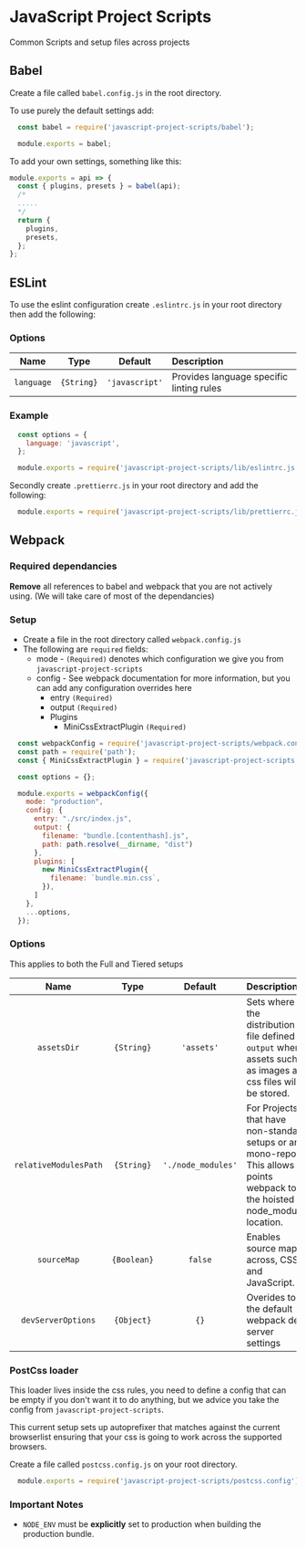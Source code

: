 # JavaScript Project Scripts
Common Scripts and setup files across projects

## Babel

Create a file called `babel.config.js` in the root directory. 

To use purely the default settings add:

```js 
  const babel = require('javascript-project-scripts/babel');

  module.exports = babel;
```

To add your own settings, something like this:
```js
module.exports = api => {
  const { plugins, presets } = babel(api);
  /*
  .....
  */
  return {
    plugins,
    presets,
  };
};
```

## ESLint
To use the eslint configuration create `.eslintrc.js` in your root directory then add the following:

### Options

|Name|Type|Default|Description|
|:--:|:--:|:-----:|:----------|
|`language`|`{String}`|`'javascript'`|Provides language specific linting rules|

### Example
```js
  const options = {
    language: 'javascript',
  };

  module.exports = require('javascript-project-scripts/lib/eslintrc.js')(options);
```

Secondly create `.prettierrc.js` in your root directory and add the following:

```js
  module.exports = require('javascript-project-scripts/lib/prettierrc.js');
```

## Webpack

### Required dependancies
**Remove** all references to babel and webpack that you are not actively using. (We will take care of most of the dependancies)

### Setup
- Create a file in the root directory called `webpack.config.js`
- The following are `required` fields:
  - mode - `(Required)` denotes which configuration we give you from `javascript-project-scripts`
  - config - See webpack documentation for more information, but you can add any configuration overrides here
    - entry `(Required)`
    - output `(Required)`
    - Plugins
      - MiniCssExtractPlugin `(Required)`

```js
  const webpackConfig = require('javascript-project-scripts/webpack.config');
  const path = require('path');
  const { MiniCssExtractPlugin } = require('javascript-project-scripts');

  const options = {};

  module.exports = webpackConfig({
    mode: "production",
    config: {
      entry: "./src/index.js",
      output: {
        filename: "bundle.[contenthash].js",
        path: path.resolve(__dirname, "dist")
      },
      plugins: [ 
        new MiniCssExtractPlugin({
          filename: `bundle.min.css`,
        }),
      ]
    },
    ...options,
  });
```

### Options
This applies to both the Full and Tiered setups

|Name|Type|Default|Description|
|:--:|:--:|:-----:|:----------|
|`assetsDir`|`{String}`|`'assets'`|Sets where in the distribution file defined in `output` where assets such as images and css files will be stored.|
|`relativeModulesPath`|`{String}`|`'./node_modules'`|For Projects that have non-standard setups or are mono-repos. This allows points webpack to the hoisted node_modules location.|
|`sourceMap`|`{Boolean}`|`false`|Enables source maps across, CSS and JavaScript.|
|`devServerOptions`|`{Object}`|`{}`|Overides to the default webpack dev server settings|

### PostCss loader
This loader lives inside the css rules, you need to define a config that can be empty if you don't want it to do anything, but we advice you take the config from `javascript-project-scripts`.

This current setup sets up autoprefixer that matches against the current browserlist ensuring that your css is going to work across the supported browsers.

Create a file called `postcss.config.js` on your root directory.
```js
  module.exports = require('javascript-project-scripts/postcss.config');
```
  
 

### Important Notes
- `NODE_ENV` must be **explicitly** set to production when building the production bundle.
